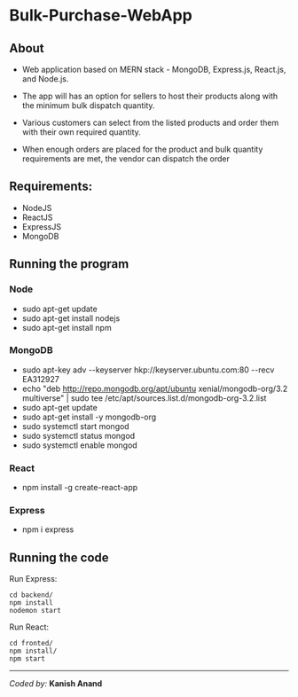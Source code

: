 # Bulk-Purchase-WebApp

## About

-   Web application based on MERN stack - MongoDB, Express.js, React.js, and Node.js.

-   The app will has an option for sellers to host their products along with the minimum bulk dispatch quantity.

-   Various customers can select from the listed products and order them with their own required quantity.

-   When enough orders are placed for the product and bulk quantity requirements are met, the vendor can dispatch the order

## Requirements:

-   NodeJS
-   ReactJS
-   ExpressJS
-   MongoDB

## Running the program

### Node

-   sudo apt-get update
-   sudo apt-get install nodejs
-   sudo apt-get install npm

### MongoDB

-   sudo apt-key adv --keyserver hkp://keyserver.ubuntu.com:80 --recv EA312927
-   echo "deb http://repo.mongodb.org/apt/ubuntu xenial/mongodb-org/3.2 multiverse" | sudo tee /etc/apt/sources.list.d/mongodb-org-3.2.list
-   sudo apt-get update
-   sudo apt-get install -y mongodb-org
-   sudo systemctl start mongod
-   sudo systemctl status mongod
-   sudo systemctl enable mongod

### React

-   npm install -g create-react-app

### Express

-   npm i express

## Running the code

Run Express:

```
cd backend/
npm install
nodemon start
```

Run React:

```
cd fronted/
npm install/
npm start
```

---

_Coded by:_
**Kanish Anand**
